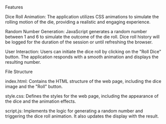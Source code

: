 Features

Dice Roll Animation: The application utilizes CSS animations to simulate the rolling motion of the die, providing a realistic and engaging experience.

Random Number Generation: JavaScript generates a random number between 1 and 6 to simulate the outcome of the die roll. Dice roll history will be logged for the duration of the session or until refreshing the browser. 

User Interaction: Users can initiate the dice roll by clicking on the "Roll Dice" button. The application responds with a smooth animation and displays the resulting number.

File Structure

index.html: Contains the HTML structure of the web page, including the dice image and the "Roll" button.

style.css: Defines the styles for the web page, including the appearance of the dice and the animation effects.

script.js: Implements the logic for generating a random number and triggering the dice roll animation. It also updates the display with the result.

